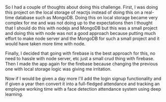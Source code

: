 So I had a couple of thoughts about doing this challenge. First, I was doing this project on the local storage of reactjs instead of doing this on a real-time database such as MongoDB. Doing this on local storage became very complex for me and was not doing up to the expectations then I thought that I should do this with nodejs and MongoDB but this was a small project and doing this with node was not a good approach because putting much effort to make node server and the MongoDB for such a small project and it would have taken more time with node.

Finally, I decided that going with firebase is the best approach for this, no need to hassle with node server, etc just a small crud thing with firebase. Then I made the app again for the firebase because changing the previous one with local storage logic was giving me irritation.

Now if I would be given a day more I'll add the login signup functionality and if given a year then convert it into a full-fledged attendance and tracking an employee working time with a face detection attendance system using deep learning.
